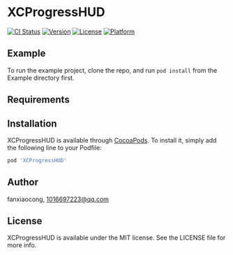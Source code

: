 # XCProgressHUD

[![CI Status](https://img.shields.io/travis/fanxiaocong/XCProgressHUD.svg?style=flat)](https://travis-ci.org/fanxiaocong/XCProgressHUD)
[![Version](https://img.shields.io/cocoapods/v/XCProgressHUD.svg?style=flat)](https://cocoapods.org/pods/XCProgressHUD)
[![License](https://img.shields.io/cocoapods/l/XCProgressHUD.svg?style=flat)](https://cocoapods.org/pods/XCProgressHUD)
[![Platform](https://img.shields.io/cocoapods/p/XCProgressHUD.svg?style=flat)](https://cocoapods.org/pods/XCProgressHUD)

## Example

To run the example project, clone the repo, and run `pod install` from the Example directory first.

## Requirements

## Installation

XCProgressHUD is available through [CocoaPods](https://cocoapods.org). To install
it, simply add the following line to your Podfile:

```ruby
pod 'XCProgressHUD'
```

## Author

fanxiaocong, 1016697223@qq.com

## License

XCProgressHUD is available under the MIT license. See the LICENSE file for more info.
